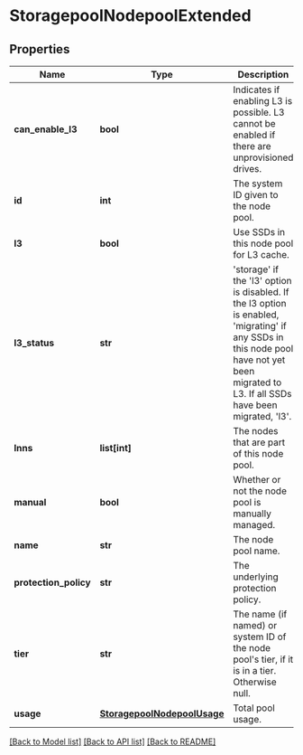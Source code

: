 # StoragepoolNodepoolExtended

## Properties
Name | Type | Description | Notes
------------ | ------------- | ------------- | -------------
**can_enable_l3** | **bool** | Indicates if enabling L3 is possible. L3 cannot be enabled if there are unprovisioned drives. | 
**id** | **int** | The system ID given to the node pool. | 
**l3** | **bool** | Use SSDs in this node pool for L3 cache. | 
**l3_status** | **str** | &#39;storage&#39; if the &#39;l3&#39; option is disabled. If the l3 option is enabled, &#39;migrating&#39; if any SSDs in this node pool have not yet been migrated to L3. If all SSDs have been migrated, &#39;l3&#39;. | 
**lnns** | **list[int]** | The nodes that are part of this node pool. | 
**manual** | **bool** | Whether or not the node pool is manually managed. | 
**name** | **str** | The node pool name. | 
**protection_policy** | **str** | The underlying protection policy. | [optional] 
**tier** | **str** | The name (if named) or system ID of the node pool&#39;s tier, if it is in a tier. Otherwise null. | [optional] 
**usage** | [**StoragepoolNodepoolUsage**](StoragepoolNodepoolUsage.md) | Total pool usage. | 

[[Back to Model list]](../README.md#documentation-for-models) [[Back to API list]](../README.md#documentation-for-api-endpoints) [[Back to README]](../README.md)


